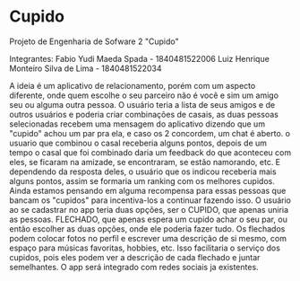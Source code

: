 # Cupido
Projeto de Engenharia de Sofware 2 "Cupido" 

Integrantes:
Fabio Yudi Maeda Spada - 1840481522006
Luiz Henrique Monteiro Silva de Lima - 1840481522034

A ideia é um aplicativo de relacionamento, porém com um aspecto diferente, onde quem escolhe o seu parceiro não é você e sim um amigo seu ou alguma outra pessoa. O usuário teria a lista de seus amigos e de outros usuários e poderia criar combinações de casais, as duas pessoas selecionadas recebem uma mensagem do aplicativo dizendo que um "cupido" achou um par pra ela, e caso os 2 concordem, um chat é aberto.
o usuario que combinou o casal receberia alguns pontos, depois de um tempo o casal que foi combinado daria um feedback do que aconteceu com eles, se ficaram na amizade, se encontraram, se estão namorando, etc. E dependendo da resposta deles, o usuário que os indicou receberia mais alguns pontos, assim se formaria um ranking com os melhores cupidos.
Ainda estamos pensando em alguma recompensa para essas pessoas que bancam os "cupidos" para incentiva-los a continuar fazendo isso. 
O usuário ao se cadastrar no app teria duas opções, ser o CUPIDO, que apenas uniria as pessoas. FLECHADO, que apenas espera um cupido achar o seu par, ou então escolher as duas opções, onde ele poderia fazer tudo.
Os flechados podem colocar fotos no perfil e escrever uma descrição de si mesmo, com espaço para músicas favoritas, hobbies, etc. Isso facilitaria o serviço dos cupidos, pois eles podem ver a descrição de cada flechado e juntar semelhantes.
O app será integrado com redes sociais ja existentes.




